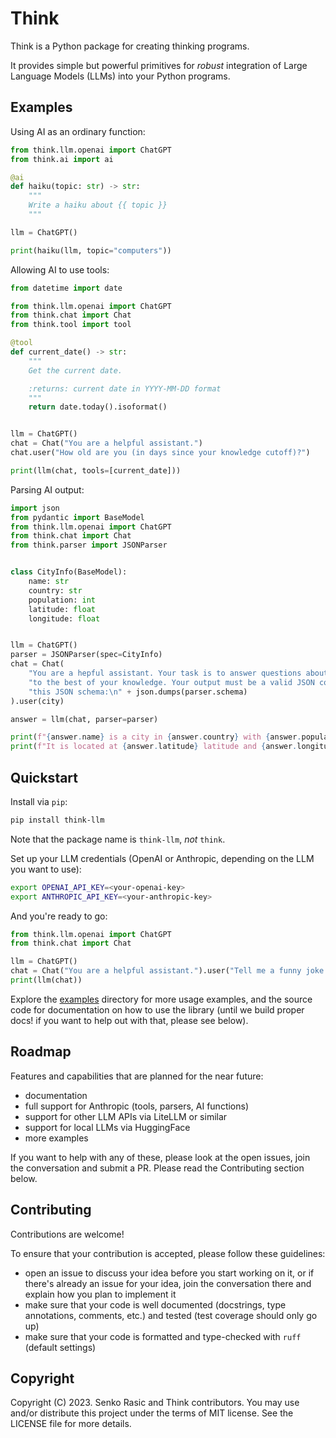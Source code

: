 # Think

Think is a Python package for creating thinking programs.

It provides simple but powerful primitives for *robust* integration of Large Language
Models (LLMs) into your Python programs.

## Examples

Using AI as an ordinary function:

```python
from think.llm.openai import ChatGPT
from think.ai import ai

@ai
def haiku(topic: str) -> str:
    """
    Write a haiku about {{ topic }}
    """

llm = ChatGPT()

print(haiku(llm, topic="computers"))
```

Allowing AI to use tools:

```python
from datetime import date

from think.llm.openai import ChatGPT
from think.chat import Chat
from think.tool import tool

@tool
def current_date() -> str:
    """
    Get the current date.

    :returns: current date in YYYY-MM-DD format
    """
    return date.today().isoformat()


llm = ChatGPT()
chat = Chat("You are a helpful assistant.")
chat.user("How old are you (in days since your knowledge cutoff)?")

print(llm(chat, tools=[current_date]))
```

Parsing AI output:

```python
import json
from pydantic import BaseModel
from think.llm.openai import ChatGPT
from think.chat import Chat
from think.parser import JSONParser


class CityInfo(BaseModel):
    name: str
    country: str
    population: int
    latitude: float
    longitude: float


llm = ChatGPT()
parser = JSONParser(spec=CityInfo)
chat = Chat(
    "You are a hepful assistant. Your task is to answer questions about cities, "
    "to the best of your knowledge. Your output must be a valid JSON conforming to "
    "this JSON schema:\n" + json.dumps(parser.schema)
).user(city)

answer = llm(chat, parser=parser)

print(f"{answer.name} is a city in {answer.country} with {answer.population} inhabitants.")
print(f"It is located at {answer.latitude} latitude and {answer.longitude} longitude.")
```

## Quickstart

Install via `pip`:

```bash
pip install think-llm
```

Note that the package name is `think-llm`, *not* `think`.

Set up your LLM credentials (OpenAI or Anthropic, depending on the LLM you want to use):

```bash
export OPENAI_API_KEY=<your-openai-key>
export ANTHROPIC_API_KEY=<your-anthropic-key>
```

And you're ready to go:

```python
from think.llm.openai import ChatGPT
from think.chat import Chat

llm = ChatGPT()
chat = Chat("You are a helpful assistant.").user("Tell me a funny joke.")
print(llm(chat))
```

Explore the [examples](./examples/) directory for more usage examples, and the
source code for documentation on how to use the library (until we build proper docs! if you
want to help out with that, please see below).

## Roadmap

Features and capabilities that are planned for the near future:

- documentation
- full support for Anthropic (tools, parsers, AI functions)
- support for other LLM APIs via LiteLLM or similar
- support for local LLMs via HuggingFace
- more examples

If you want to help with any of these, please look at the open issues, join the
conversation and submit a PR. Please read the Contributing section below.

## Contributing

Contributions are welcome!

To ensure that your contribution is accepted, please follow these guidelines:

- open an issue to discuss your idea before you start working on it, or if there's
  already an issue for your idea, join the conversation there and explain how you
  plan to implement it
- make sure that your code is well documented (docstrings, type annotations, comments,
  etc.) and tested (test coverage should only go up)
- make sure that your code is formatted and type-checked with `ruff` (default settings)

## Copyright

Copyright (C) 2023. Senko Rasic and Think contributors. You may use and/or distribute
this project under the terms of MIT license. See the LICENSE file for more details.
